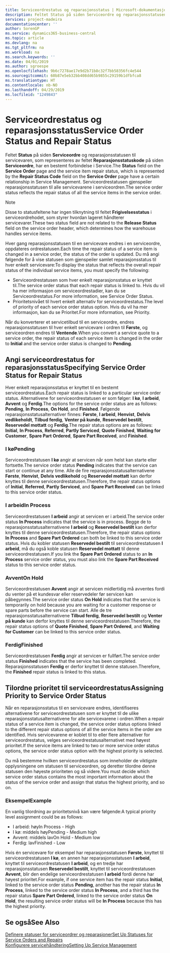 ```yaml
---
title: Serviceordrestatus og reparasjonsstatus | Microsoft-dokumentasjon
description: Feltet Status på siden Serviceordre og reparasjonsstatusen til servicevaren, som representeres av feltet Reparasjonsstatuskode på siden Serviceordre, har en bestemt forbindelse i Service. Serviceordrestatusen gjenspeiler reparasjonsstatusen til alle servicevarene i serviceordren.
services: project-madeira
documentationcenter: ''
author: SorenGP
ms.service: dynamics365-business-central
ms.topic: article
ms.devlang: na
ms.tgt_pltfrm: na
ms.workload: na
ms.search.keywords: ''
ms.date: 04/01/2019
ms.author: sgroespe
ms.openlocfilehash: 9b6c7278ae17e9d2b71b8c32f7bb58356fc4e544
ms.sourcegitcommit: 60b87e5eb32bb408dd65b9855c29159b1dfbfca8
ms.translationtype: HT
ms.contentlocale: nb-NO
ms.lasthandoff: 04/29/2019
ms.locfileid: "1249843"
---
```

# <a name="service-order-status-and-repair-status"></a><span data-ttu-id="d883c-104">Serviceordrestatus og reparasjonsstatus</span><span class="sxs-lookup"><span data-stu-id="d883c-104">Service Order Status and Repair Status</span></span>
<span data-ttu-id="d883c-105">Feltet **Status** på siden **Serviceordre** og reparasjonsstatusen til servicevaren, som representeres av feltet **Reparasjonsstatuskode** på siden **Serviceordre**, har en bestemt forbindelse i Service.</span><span class="sxs-lookup"><span data-stu-id="d883c-105">The **Status** field on the **Service Order** page and the service item repair status, which is represented by the **Repair Status Code** field on the **Service Order** page have a certain relationship in Service Management.</span></span> <span data-ttu-id="d883c-106">Serviceordrestatusen gjenspeiler reparasjonsstatusen til alle servicevarene i serviceordren.</span><span class="sxs-lookup"><span data-stu-id="d883c-106">The service order status reflects the repair status of all the service items in the service order.</span></span>  

> [!NOTE]  
>  <span data-ttu-id="d883c-107">Disse to statusfeltene har ingen tilknytning til feltet **Frigivelsesstatus** i serviceordrehodet, som styrer hvordan lageret håndterer servicevarer.</span><span class="sxs-lookup"><span data-stu-id="d883c-107">These two status field are not related to the **Release Status** field on the service order header, which determines how the warehouse handles service items.</span></span>  

 <span data-ttu-id="d883c-108">Hver gang reparasjonsstatusen til en servicevare endres i en serviceordre, oppdateres ordrestatusen.</span><span class="sxs-lookup"><span data-stu-id="d883c-108">Each time the repair status of a service item is changed in a service order, the status of the order is updated.</span></span> <span data-ttu-id="d883c-109">Du må angi følgende for å vise statusen som gjenspeiler samlet reparasjonsstatus til hver enkelt servicevare:</span><span class="sxs-lookup"><span data-stu-id="d883c-109">To display the status that reflects the overall repair status of the individual service items, you must specify the following:</span></span>  

* <span data-ttu-id="d883c-110">Serviceordrestatusen som hver enkelt reparasjonsstatus er knyttet til.</span><span class="sxs-lookup"><span data-stu-id="d883c-110">The service order status that each repair status is linked to.</span></span> <span data-ttu-id="d883c-111">Hvis du vil ha mer informasjon om serviceordrestadier, kan du se Serviceordrestatus.</span><span class="sxs-lookup"><span data-stu-id="d883c-111">For more information, see Service Order Status.</span></span>  
* <span data-ttu-id="d883c-112">Prioritetsnivået til hvert enkelt alternativ for serviceordrestatus.</span><span class="sxs-lookup"><span data-stu-id="d883c-112">The level of priority of each service order status option.</span></span> <span data-ttu-id="d883c-113">Hvis du vil ha mer informasjon, kan du se Prioritet.</span><span class="sxs-lookup"><span data-stu-id="d883c-113">For more information, see Priority.</span></span>  

 <span data-ttu-id="d883c-114">Når du konverterer et servicetilbud til en serviceordre, endres reparasjonsstatusen til hver enkelt servicevare i ordren til **Første**, og serviceordren endres til **Ventende**.</span><span class="sxs-lookup"><span data-stu-id="d883c-114">When you convert a service quote to a service order, the repair status of each service item is changed in the order to **Initial** and the service order status is changed to **Pending**.</span></span>  

## <a name="specifying-service-order-status-for-repair-status"></a><span data-ttu-id="d883c-115">Angi serviceordrestatus for reparasjonsstatus</span><span class="sxs-lookup"><span data-stu-id="d883c-115">Specifying Service Order Status for Repair Status</span></span>  
<span data-ttu-id="d883c-116">Hver enkelt reparasjonsstatus er knyttet til en bestemt serviceordrestatus.</span><span class="sxs-lookup"><span data-stu-id="d883c-116">Each repair status is linked to a particular service order status.</span></span> <span data-ttu-id="d883c-117">Alternativene for serviceordrestatusen er som følger: **I kø**, **I arbeid**, **Avvent** og **Ferdig**.</span><span class="sxs-lookup"><span data-stu-id="d883c-117">The options for the service order status are as follows: **Pending**, **In Process**, **On Hold**, and **Finished**.</span></span> <span data-ttu-id="d883c-118">Følgende reparasjonsstatusalternativer finnes: **Første**, **I arbeid**, **Henvist**, **Delvis vedlikeholdt**, **Tilbud ferdig**, **Venter på kunde**, **Reservedel bestilt**, **Reservedel mottatt** og **Ferdig**.</span><span class="sxs-lookup"><span data-stu-id="d883c-118">The repair status options are as follows: **Initial**, **In Process**, **Referred**, **Partly Serviced**, **Quote Finished**, **Waiting for Customer**, **Spare Part Ordered**, **Spare Part Received**, and **Finished**.</span></span>  

### <a name="pending"></a><span data-ttu-id="d883c-119">I kø</span><span class="sxs-lookup"><span data-stu-id="d883c-119">Pending</span></span>  
<span data-ttu-id="d883c-120">Serviceordrestatusen **I kø** angir at servicen når som helst kan starte eller fortsette.</span><span class="sxs-lookup"><span data-stu-id="d883c-120">The service order status **Pending** indicates that the service can start or continue at any time.</span></span> <span data-ttu-id="d883c-121">Alle de fire reparasjonsstatusalternativene **Første**, **Henvist**, **Delvis vedlikehold** og **Reservedel mottatt** kan derfor knyttes til denne serviceordrestatusen.</span><span class="sxs-lookup"><span data-stu-id="d883c-121">Therefore, the repair status options of **Initial**, **Referred**, **Partly Serviced**, and **Spare Part Received** can be linked to this service order status.</span></span>  

### <a name="in-process"></a><span data-ttu-id="d883c-122">I arbeid</span><span class="sxs-lookup"><span data-stu-id="d883c-122">In Process</span></span>  
<span data-ttu-id="d883c-123">Serviceordrestatusen **I arbeid** angir at servicen er i arbeid.</span><span class="sxs-lookup"><span data-stu-id="d883c-123">The service order status **In Process** indicates that the service is in process.</span></span> <span data-ttu-id="d883c-124">Begge de to reparasjonsstatusalternativene **I arbeid** og **Reservedel bestilt** kan derfor knyttes til denne serviceordrestatusen.</span><span class="sxs-lookup"><span data-stu-id="d883c-124">Therefore, the repair status options **In Process** and **Spare Part Ordered** can both be linked to this service order status.</span></span> <span data-ttu-id="d883c-125">Hvis du kobler statusen **Reservedel bestilt** til serviceordrestatusen **I arbeid**, må du også koble statusen **Reservedel mottatt** til denne serviceordrestatusen.</span><span class="sxs-lookup"><span data-stu-id="d883c-125">If you link the **Spare Part Ordered** status to an **In Process** service order status, you must also link the **Spare Part Received** status to this service order status.</span></span>  

### <a name="on-hold"></a><span data-ttu-id="d883c-126">Avvent</span><span class="sxs-lookup"><span data-stu-id="d883c-126">On Hold</span></span>  
<span data-ttu-id="d883c-127">Serviceordrestatusen **Avvent** angir at servicen midlertidig må avventes fordi du venter på et kundesvar eller reservedeler før servicen kan påbegynnes.</span><span class="sxs-lookup"><span data-stu-id="d883c-127">The service order status **On Hold** indicates that the service is temporarily on hold because you are waiting for a customer response or spare parts before the service can start.</span></span> <span data-ttu-id="d883c-128">Alle de tre reparasjonsstatusalternativene **Tilbud ferdig**, **Reservedel bestilt** og **Venter på kunde** kan derfor knyttes til denne serviceordrestatusen.</span><span class="sxs-lookup"><span data-stu-id="d883c-128">Therefore, the repair status options of **Quote Finished**, **Spare Part Ordered**, and **Waiting for Customer** can be linked to this service order status.</span></span>  

### <a name="finished"></a><span data-ttu-id="d883c-129">Ferdig</span><span class="sxs-lookup"><span data-stu-id="d883c-129">Finished</span></span>  
<span data-ttu-id="d883c-130">Serviceordrestatusen **Ferdig** angir at servicen er fullført.</span><span class="sxs-lookup"><span data-stu-id="d883c-130">The service order status **Finished** indicates that the service has been completed.</span></span> <span data-ttu-id="d883c-131">Reparasjonsstatusen **Ferdig** er derfor knyttet til denne statusen.</span><span class="sxs-lookup"><span data-stu-id="d883c-131">Therefore, the **Finished** repair status is linked to this status.</span></span>  

## <a name="assigning-priority-to-service-order-status"></a><span data-ttu-id="d883c-132">Tilordne prioritet til serviceordrestatus</span><span class="sxs-lookup"><span data-stu-id="d883c-132">Assigning Priority to Service Order Status</span></span>  
<span data-ttu-id="d883c-133">Når en reparasjonsstatus til en servicevare endres, identifiseres alternativene for serviceordrestatusen som er knyttet til de ulike reparasjonsstatusalternativene for alle servicevarene i ordren.</span><span class="sxs-lookup"><span data-stu-id="d883c-133">When a repair status of a service item is changed, the service order status options linked to the different repair status options of all the service items in the order are identified.</span></span> <span data-ttu-id="d883c-134">Hvis servicevarene er koblet til to eller flere alternativer for serviceordrestatus, velges serviceordrestatusalternativet med høyest prioritet.</span><span class="sxs-lookup"><span data-stu-id="d883c-134">If the service items are linked to two or more service order status options, the service order status option with the highest priority is selected.</span></span>  

<span data-ttu-id="d883c-135">Du må bestemme hvilken serviceordrestatus som inneholder de viktigste opplysningene om statusen til serviceordren, og deretter tilordne denne statusen den høyeste prioriteten og så videre.</span><span class="sxs-lookup"><span data-stu-id="d883c-135">You must decide which service order status contains the most important information about the status of the service order and assign that status the highest priority, and so on.</span></span>  

### <a name="example"></a><span data-ttu-id="d883c-136">Eksempel</span><span class="sxs-lookup"><span data-stu-id="d883c-136">Example</span></span>  
<span data-ttu-id="d883c-137">En vanlig tilordning av prioritetsnivå kan være følgende:</span><span class="sxs-lookup"><span data-stu-id="d883c-137">A typical priority level assignment could be as follows:</span></span>  

* <span data-ttu-id="d883c-138">I arbeid: høy</span><span class="sxs-lookup"><span data-stu-id="d883c-138">In Process - High</span></span>  
* <span data-ttu-id="d883c-139">I kø: middels høy</span><span class="sxs-lookup"><span data-stu-id="d883c-139">Pending - Medium high</span></span>  
* <span data-ttu-id="d883c-140">Avvent: middels lav</span><span class="sxs-lookup"><span data-stu-id="d883c-140">On Hold - Medium low</span></span>  
* <span data-ttu-id="d883c-141">Ferdig: lav</span><span class="sxs-lookup"><span data-stu-id="d883c-141">Finished - Low</span></span>  

<span data-ttu-id="d883c-142">Hvis én servicevare for eksempel har reparasjonsstatusen **Første**, knyttet til serviceordrestatusen **I kø**, en annen har reparasjonsstatusen **I arbeid**, knyttet til serviceordrestatusen **I arbeid**, og en tredje har reparasjonsstatusen **Reservedel bestilt**, knyttet til serviceordrestatusen **Avvent**, blir den endelige serviceordrestatusen **I arbeid** fordi denne har høyest prioritet.</span><span class="sxs-lookup"><span data-stu-id="d883c-142">For example, if one service item has the repair status **Initial**, linked to the service order status **Pending**, another has the repair status **In Process**, linked to the service order status **In Process**, and a third has the repair status **Spare Part Ordered**, linked to the service order status **On Hold**, the resulting service order status will be **In Process** because this has the highest priority.</span></span>  

## <a name="see-also"></a><span data-ttu-id="d883c-143">Se også</span><span class="sxs-lookup"><span data-stu-id="d883c-143">See Also</span></span>  
[<span data-ttu-id="d883c-144">Definere statuser for serviceordrer og reparasjoner</span><span class="sxs-lookup"><span data-stu-id="d883c-144">Set Up Statuses for Service Orders and Repairs</span></span>](service-order-repair-status.md)  
[<span data-ttu-id="d883c-145">Konfigurere servicehåndtering</span><span class="sxs-lookup"><span data-stu-id="d883c-145">Setting Up Service Management</span></span>](service-setup-service.md)  
